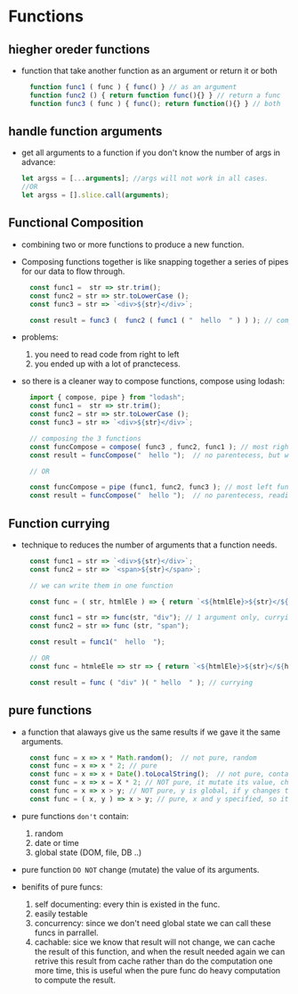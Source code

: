 # Functions

## hiegher oreder functions

- function that take another function as an argument or return it or both

  ```js
    function func1 ( func ) { func() } // as an argument
    function func2 () { return function func(){} } // return a func
    function func3 ( func ) { func(); return function(){} } // both
  ```

## handle function arguments

- get all arguments to a function if you don't know the number of args in advance:

  ```javascript
  let argss = [...arguments]; //args will not work in all cases.
  //OR
  let argss = [].slice.call(arguments);
  ```

## Functional Composition

- combining two or more functions to produce a new function.
- Composing functions together is like snapping together a series of pipes for our data to flow through.

  ```javascript
    const func1 =  str => str.trim();
    const func2 = str => str.toLowerCase ();
    const func3 = str => `<div>${str}</div>`;

    const result = func3 (  func2 ( func1 ( "  hello  " ) ) ); // compostion
  ```
  
- problems:
  1. you need to read code from right to left
  2. you ended up with a lot of pranctecess.
  
- so there is a cleaner way to compose functions, compose using lodash:

  ```js
    import { compose, pipe } from "lodash";
    const func1 =  str => str.trim();
    const func2 = str => str.toLowerCase ();
    const func3 = str => `<div>${str}</div>`;

    // composing the 3 functions
    const funcCompose = compose( func3 , func2, func1 ); // most right will be applyed first ( func1 ), then it goes left (func2) and so on
    const result = funcCompose("  hello ");  // no parentecess, but we still read from right

    // OR

    const funcCompose = pipe (func1, func2, func3 ); // most left function will be applied first,  then to the right
    const result = funcCompose("  hello ");  // no parentecess, reading from left.
  ```

## Function currying

- technique to reduces the number of arguments that a function needs.

  ```js
    const func1 = str => `<div>${str}</div>`;
    const func2 = str => `<span>${str}</span>`;

    // we can write them in one function

    const func = ( str, htmlEle ) => { return `<${htmlEle}>${str}</${htmlEle}>` }; // 2 args

    const func1 = str => func(str, "div"); // 1 argument only, currying
    const func2 = str => func (str, "span");

    const result = func1("  hello  ");

    // OR  
    const func = htmleEle => str => { return `<${htmlEle}>${str}</${htmlEle}>` };

    const result = func ( "div" )( " hello  " ); // currying
  ```
  
## pure functions

- a function that alaways give us the same results if we gave it the same arguments.

  ```js
    const func = x => x * Math.random();  // not pure, random
    const func = x => x * 2; // pure
    const func = x => x + Date().toLocalString();  // not pure, contains date
    const func = x => x = X * 2; // NOT pure, it mutate its value, change the value of x.
    const func = x => x > y; // NOT pure, y is global, if y changes the func result changes as well.
    const func = ( x, y ) => x > y; // pure, x and y specified, so it alaways give us the same result.
  ```
  
- pure functions `don't` contain:
  1. random
  2. date or time
  3. global state (DOM, file, DB ..)
  
- pure function `DO NOT` change (mutate) the value of its arguments.
- benifits of pure funcs:
  1. self documenting: every thin is existed in the func.
  2. easily testable
  3. concurrency: since we don't need global state we can call these funcs in parrallel.
  4. cachable: sice we know that result will not change, we can cache the result of this function, and when the result needed again we can retrive this result from cache rather than do the computation one more time, this is useful when the pure func do heavy computation to compute the result.
